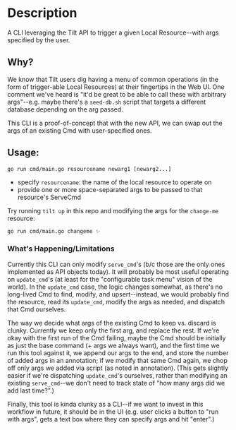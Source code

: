 # Description
A CLI leveraging the Tilt API to trigger a given Local Resource--with args specified by the user.

## Why?
We know that Tilt users dig having a menu of common operations (in the form of trigger-able Local Resources) at their fingertips in the Web UI. One comment we've heard is "it'd be great to be able to call these with arbitrary args"--e.g. maybe there's a `seed-db.sh` script that targets a different database depending on the arg passed.

This CLI is a proof-of-concept that with the new API, we can swap out the args of an existing Cmd with user-specified ones.

## Usage:
```
go run cmd/main.go resourcename newarg1 [newarg2...]
```
* specify `resourcename`: the name of the local resource to operate on
* provide one or more space-separated args to be passed to that resource's ServeCmd

Try running `tilt up` in this repo and modifying the args for the `change-me` resource:
```
go run cmd/main.go changeme ✨
```

### What's Happening/Limitations
Currently this CLI can only modify `serve_cmd`'s (b/c those are the only ones implemented as API objects today). It will probably be most useful operating on `update_cmd`'s (at least for the "configurable task menu" vision of the world). In the `update_cmd` case, the logic changes somewhat, as there's no long-lived Cmd to find, modify, and upsert--instead, we would probably find the resource, read its `update_cmd`, modify the args as needed, and dispatch that Cmd ourselves.

The way we decide what args of the existing Cmd to keep vs. discard is clunky. Currently we keep only the first arg, and replace the rest. If we're okay with the first run of the Cmd failing, maybe the Cmd should be initially as just the base command (+ args we always want), and the first time we run this tool against it, we append our args to the end, and store the number of added args in an annotation; if we modify that same Cmd again, we chop off only args we added via script (as noted in annotation). (This gets slightly easier if we're dispatching `update_cmd`'s ourselves, rather than modifying an existing `serve_cmd`--we don't need to track state of "how many args did we add last time?".)

Finally, this tool is kinda clunky as a CLI--if we want to invest in this workflow in future, it should be in the UI (e.g. user clicks a button to "run with args", gets a text box where they can specify args and hit "enter".)
